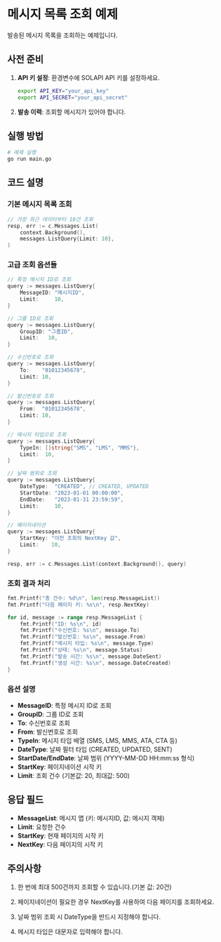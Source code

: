 # 메시지 목록 조회 예제

발송된 메시지 목록을 조회하는 예제입니다.

## 사전 준비

1. **API 키 설정**: 환경변수에 SOLAPI API 키를 설정하세요.
   ```bash
   export API_KEY="your_api_key"
   export API_SECRET="your_api_secret"
   ```

2. **발송 이력**: 조회할 메시지가 있어야 합니다.

## 실행 방법

```bash
# 예제 실행
go run main.go
```

## 코드 설명

### 기본 메시지 목록 조회

```go
// 가장 최근 데이터부터 10건 조회
resp, err := c.Messages.List(
    context.Background(),
    messages.ListQuery{Limit: 10},
)
```

### 고급 조회 옵션들

```go
// 특정 메시지 ID로 조회
query := messages.ListQuery{
    MessageID: "메시지ID",
    Limit:     10,
}

// 그룹 ID로 조회
query := messages.ListQuery{
    GroupID: "그룹ID",
    Limit:   10,
}

// 수신번호로 조회
query := messages.ListQuery{
    To:    "01012345678",
    Limit: 10,
}

// 발신번호로 조회
query := messages.ListQuery{
    From:  "01012345678",
    Limit: 10,
}

// 메시지 타입으로 조회
query := messages.ListQuery{
    TypeIn: []string{"SMS", "LMS", "MMS"},
    Limit:  10,
}

// 날짜 범위로 조회
query := messages.ListQuery{
    DateType:  "CREATED", // CREATED, UPDATED
    StartDate: "2023-01-01 00:00:00",
    EndDate:   "2023-01-31 23:59:59",
    Limit:     10,
}

// 페이지네이션
query := messages.ListQuery{
    StartKey: "이전 조회의 NextKey 값",
    Limit:    10,
}

resp, err := c.Messages.List(context.Background(), query)
```

### 조회 결과 처리

```go
fmt.Printf("총 건수: %d\n", len(resp.MessageList))
fmt.Printf("다음 페이지 키: %s\n", resp.NextKey)

for id, message := range resp.MessageList {
    fmt.Printf("ID: %s\n", id)
    fmt.Printf("수신번호: %s\n", message.To)
    fmt.Printf("발신번호: %s\n", message.From)
    fmt.Printf("메시지 타입: %s\n", message.Type)
    fmt.Printf("상태: %s\n", message.Status)
    fmt.Printf("발송 시간: %s\n", message.DateSent)
    fmt.Printf("생성 시간: %s\n", message.DateCreated)
}
```

### 옵션 설명

- **MessageID**: 특정 메시지 ID로 조회
- **GroupID**: 그룹 ID로 조회
- **To**: 수신번호로 조회
- **From**: 발신번호로 조회
- **TypeIn**: 메시지 타입 배열 (SMS, LMS, MMS, ATA, CTA 등)
- **DateType**: 날짜 필터 타입 (CREATED, UPDATED, SENT)
- **StartDate/EndDate**: 날짜 범위 (YYYY-MM-DD HH:mm:ss 형식)
- **StartKey**: 페이지네이션 시작 키
- **Limit**: 조회 건수 (기본값: 20, 최대값: 500)

## 응답 필드

- **MessageList**: 메시지 맵 (키: 메시지ID, 값: 메시지 객체)
- **Limit**: 요청한 건수
- **StartKey**: 현재 페이지의 시작 키
- **NextKey**: 다음 페이지의 시작 키

## 주의사항

1. 한 번에 최대 500건까지 조회할 수 있습니다.(기본 값: 20건)

2. 페이지네이션이 필요한 경우 NextKey를 사용하여 다음 페이지를 조회하세요.

3. 날짜 범위 조회 시 DateType을 반드시 지정해야 합니다.

4. 메시지 타입은 대문자로 입력해야 합니다.
